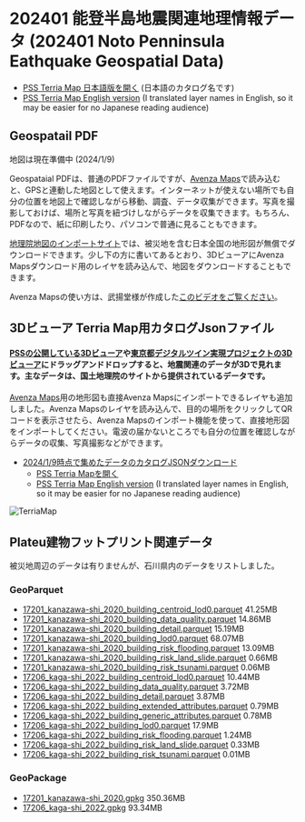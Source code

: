 # 202401 能登半島地震関連地理情報データ (202401 Noto Penninsula Eathquake Geospatial Data)

  * [PSS Terria Map 日本語版を開く](https://pss-terria.com/#clean&map=3d&https://flateau.s3.ap-northeast-1.amazonaws.com/data/noto_earthquake/catalog/noto_earthquake_20240109.json) (日本語のカタログ名です)
  * [PSS Terria Map English version](https://pss-terria.com/#clean&map=3d&https://flateau.s3.ap-northeast-1.amazonaws.com/data/noto_earthquake/catalog/noto_earthquake_en_20240109.json) (I translated layer names in English, so it may be easier for no Japanese reading audience)

## Geospatail PDF
地図は現在準備中 (2024/1/9)

Geospataial PDFは、普通のPDFファイルですが、[Avenza Maps](https://avenzamaps.jp/)で読み込むと、GPSと連動した地図として使えます。インターネットが使えない場所でも自分の位置を地図上で確認しながら移動、調査、データ収集ができます。写真を撮影しておけば、場所と写真を紐づけしながらデータを収集できます。もちろん、PDFなので、紙に印刷したり、パソコンで普通に見ることもできます。

[地理院地図のインポートサイト](https://avenzamaps.jp/?page_id=2494)では、被災地を含む日本全国の地形図が無償でダウンロードできます。少し下の方に書いてあるとおり、3DビューアにAvenza Mapsダウンロード用のレイヤを読み込んで、地図をダウンロードすることもできます。

Avenza Mapsの使い方は、武揚堂様が作成した[このビデオをご覧ください](https://www.youtube.com/watch?v=YMHlxKw4YsQ)。

## 3Dビューア Terria Map用カタログJsonファイル
#### [PSSの公開している3Dビューア](https://pss-terria.com/)や[東京都デジタルツイン実現プロジェクトの3Dビューア](https://3dview.tokyo-digitaltwin.metro.tokyo.lg.jp/)にドラッグアンドドロップすると、地震関連のデータが3Dで見れます。主なデータは、国土地理院のサイトから提供されているデータです。
[Avenza Maps](https://avenzamaps.jp/)用の地形図も直接Avenza Mapsにインポートできるレイヤも追加しました。Avenza Mapsのレイヤを読み込んで、目的の場所をクリックしてQRコードを表示させたら、Avenza Mapsのインポート機能を使って、直接地形図をインポートしてください。電波の届かないところでも自分の位置を確認しながらデータの収集、写真撮影などができます。
* [2024/1/9時点で集めたデータのカタログJSONダウンロード](https://flateau.s3.ap-northeast-1.amazonaws.com/data/noto_earthquake/catalog/noto_earthquake_20240109.json)
  * [PSS Terria Mapを開く](https://pss-terria.com/#clean&map=3d&https://flateau.s3.ap-northeast-1.amazonaws.com/data/noto_earthquake/catalog/noto_earthquake_20240109.json) 
  * [PSS Terria Map English version](https://pss-terria.com/#clean&map=3d&https://flateau.s3.ap-northeast-1.amazonaws.com/data/noto_earthquake/catalog/noto_earthquake_en_20240109.json) (I translated layer names in English, so it may be easier for no Japanese reading audience)

![TerriaMap](https://flateau.s3.ap-northeast-1.amazonaws.com/data/noto_earthquake/images/2024-01-09_12-19-11.png)


## Plateu建物フットプリント関連データ
被災地周辺のデータは有りませんが、石川県内のデータをリストしました。
### GeoParquet
* [17201_kanazawa-shi_2020_building_centroid_lod0.parquet](https://flateau.s3.ap-northeast-1.amazonaws.com/data/plateau/2022/buildings202312/gpqt/17201_kanazawa-shi_2020_building_centroid_lod0.parquet) 41.25MB
* [17201_kanazawa-shi_2020_building_data_quality.parquet](https://flateau.s3.ap-northeast-1.amazonaws.com/data/plateau/2022/buildings202312/gpqt/17201_kanazawa-shi_2020_building_data_quality.parquet) 14.86MB
* [17201_kanazawa-shi_2020_building_detail.parquet](https://flateau.s3.ap-northeast-1.amazonaws.com/data/plateau/2022/buildings202312/gpqt/17201_kanazawa-shi_2020_building_detail.parquet) 15.19MB
* [17201_kanazawa-shi_2020_building_lod0.parquet](https://flateau.s3.ap-northeast-1.amazonaws.com/data/plateau/2022/buildings202312/gpqt/17201_kanazawa-shi_2020_building_lod0.parquet) 68.07MB
* [17201_kanazawa-shi_2020_building_risk_flooding.parquet](https://flateau.s3.ap-northeast-1.amazonaws.com/data/plateau/2022/buildings202312/gpqt/17201_kanazawa-shi_2020_building_risk_flooding.parquet) 13.09MB
* [17201_kanazawa-shi_2020_building_risk_land_slide.parquet](https://flateau.s3.ap-northeast-1.amazonaws.com/data/plateau/2022/buildings202312/gpqt/17201_kanazawa-shi_2020_building_risk_land_slide.parquet) 0.66MB
* [17201_kanazawa-shi_2020_building_risk_tsunami.parquet](https://flateau.s3.ap-northeast-1.amazonaws.com/data/plateau/2022/buildings202312/gpqt/17201_kanazawa-shi_2020_building_risk_tsunami.parquet) 0.06MB
* [17206_kaga-shi_2022_building_centroid_lod0.parquet](https://flateau.s3.ap-northeast-1.amazonaws.com/data/plateau/2022/buildings202312/gpqt/17206_kaga-shi_2022_building_centroid_lod0.parquet) 10.44MB
* [17206_kaga-shi_2022_building_data_quality.parquet](https://flateau.s3.ap-northeast-1.amazonaws.com/data/plateau/2022/buildings202312/gpqt/17206_kaga-shi_2022_building_data_quality.parquet) 3.72MB
* [17206_kaga-shi_2022_building_detail.parquet](https://flateau.s3.ap-northeast-1.amazonaws.com/data/plateau/2022/buildings202312/gpqt/17206_kaga-shi_2022_building_detail.parquet) 3.87MB
* [17206_kaga-shi_2022_building_extended_attributes.parquet](https://flateau.s3.ap-northeast-1.amazonaws.com/data/plateau/2022/buildings202312/gpqt/17206_kaga-shi_2022_building_extended_attributes.parquet) 0.79MB
* [17206_kaga-shi_2022_building_generic_attributes.parquet](https://flateau.s3.ap-northeast-1.amazonaws.com/data/plateau/2022/buildings202312/gpqt/17206_kaga-shi_2022_building_generic_attributes.parquet) 0.78MB
* [17206_kaga-shi_2022_building_lod0.parquet](https://flateau.s3.ap-northeast-1.amazonaws.com/data/plateau/2022/buildings202312/gpqt/17206_kaga-shi_2022_building_lod0.parquet) 17.9MB
* [17206_kaga-shi_2022_building_risk_flooding.parquet](https://flateau.s3.ap-northeast-1.amazonaws.com/data/plateau/2022/buildings202312/gpqt/17206_kaga-shi_2022_building_risk_flooding.parquet) 1.24MB
* [17206_kaga-shi_2022_building_risk_land_slide.parquet](https://flateau.s3.ap-northeast-1.amazonaws.com/data/plateau/2022/buildings202312/gpqt/17206_kaga-shi_2022_building_risk_land_slide.parquet) 0.33MB
* [17206_kaga-shi_2022_building_risk_tsunami.parquet](https://flateau.s3.ap-northeast-1.amazonaws.com/data/plateau/2022/buildings202312/gpqt/17206_kaga-shi_2022_building_risk_tsunami.parquet) 0.01MB

### GeoPackage
* [17201_kanazawa-shi_2020.gpkg](https://flateau.s3.ap-northeast-1.amazonaws.com/data/plateau/2022/buildings202312/gpkg/17201_kanazawa-shi_2020.gpkg) 350.36MB
* [17206_kaga-shi_2022.gpkg](https://flateau.s3.ap-northeast-1.amazonaws.com/data/plateau/2022/buildings202312/gpkg/17206_kaga-shi_2022.gpkg) 93.34MB